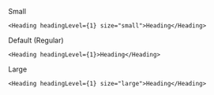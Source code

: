 Small
```
<Heading headingLevel={1} size="small">Heading</Heading>
```

Default (Regular)
```
<Heading headingLevel={1}>Heading</Heading>
```

Large
```
<Heading headingLevel={1} size="large">Heading</Heading>
```
